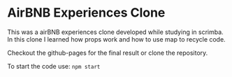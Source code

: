 # **AirBNB Experiences Clone**

This was a airBNB experiences clone developed while studying in scrimba.
In this clone I learned how props work and how to use map to recycle code.

Checkout the github-pages for the final result or clone the repository.

To start the code use: `npm start`
